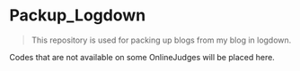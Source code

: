 # Packup_Logdown
> This repository is used for packing up blogs from my blog in logdown.

Codes that are not available on some OnlineJudges will be placed here.
